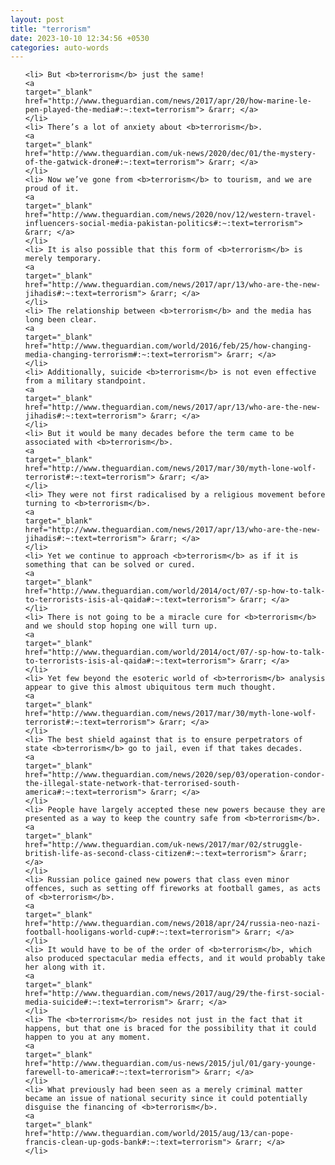 ```yaml
---
layout: post
title: "terrorism"
date: 2023-10-10 12:34:56 +0530
categories: auto-words
---
```

<ol>

    <li> But <b>terrorism</b> just the same!
    <a 
    target="_blank" 
    href="http://www.theguardian.com/news/2017/apr/20/how-marine-le-pen-played-the-media#:~:text=terrorism"> &rarr; </a>
    </li>
    <li> There’s a lot of anxiety about <b>terrorism</b>.
    <a 
    target="_blank" 
    href="http://www.theguardian.com/uk-news/2020/dec/01/the-mystery-of-the-gatwick-drone#:~:text=terrorism"> &rarr; </a>
    </li>
    <li> Now we’ve gone from <b>terrorism</b> to tourism, and we are proud of it.
    <a 
    target="_blank" 
    href="http://www.theguardian.com/news/2020/nov/12/western-travel-influencers-social-media-pakistan-politics#:~:text=terrorism"> &rarr; </a>
    </li>
    <li> It is also possible that this form of <b>terrorism</b> is merely temporary.
    <a 
    target="_blank" 
    href="http://www.theguardian.com/news/2017/apr/13/who-are-the-new-jihadis#:~:text=terrorism"> &rarr; </a>
    </li>
    <li> The relationship between <b>terrorism</b> and the media has long been clear.
    <a 
    target="_blank" 
    href="http://www.theguardian.com/world/2016/feb/25/how-changing-media-changing-terrorism#:~:text=terrorism"> &rarr; </a>
    </li>
    <li> Additionally, suicide <b>terrorism</b> is not even effective from a military standpoint.
    <a 
    target="_blank" 
    href="http://www.theguardian.com/news/2017/apr/13/who-are-the-new-jihadis#:~:text=terrorism"> &rarr; </a>
    </li>
    <li> But it would be many decades before the term came to be associated with <b>terrorism</b>.
    <a 
    target="_blank" 
    href="http://www.theguardian.com/news/2017/mar/30/myth-lone-wolf-terrorist#:~:text=terrorism"> &rarr; </a>
    </li>
    <li> They were not first radicalised by a religious movement before turning to <b>terrorism</b>.
    <a 
    target="_blank" 
    href="http://www.theguardian.com/news/2017/apr/13/who-are-the-new-jihadis#:~:text=terrorism"> &rarr; </a>
    </li>
    <li> Yet we continue to approach <b>terrorism</b> as if it is something that can be solved or cured.
    <a 
    target="_blank" 
    href="http://www.theguardian.com/world/2014/oct/07/-sp-how-to-talk-to-terrorists-isis-al-qaida#:~:text=terrorism"> &rarr; </a>
    </li>
    <li> There is not going to be a miracle cure for <b>terrorism</b> and we should stop hoping one will turn up.
    <a 
    target="_blank" 
    href="http://www.theguardian.com/world/2014/oct/07/-sp-how-to-talk-to-terrorists-isis-al-qaida#:~:text=terrorism"> &rarr; </a>
    </li>
    <li> Yet few beyond the esoteric world of <b>terrorism</b> analysis appear to give this almost ubiquitous term much thought.
    <a 
    target="_blank" 
    href="http://www.theguardian.com/news/2017/mar/30/myth-lone-wolf-terrorist#:~:text=terrorism"> &rarr; </a>
    </li>
    <li> The best shield against that is to ensure perpetrators of state <b>terrorism</b> go to jail, even if that takes decades.
    <a 
    target="_blank" 
    href="http://www.theguardian.com/news/2020/sep/03/operation-condor-the-illegal-state-network-that-terrorised-south-america#:~:text=terrorism"> &rarr; </a>
    </li>
    <li> People have largely accepted these new powers because they are presented as a way to keep the country safe from <b>terrorism</b>.
    <a 
    target="_blank" 
    href="http://www.theguardian.com/uk-news/2017/mar/02/struggle-british-life-as-second-class-citizen#:~:text=terrorism"> &rarr; </a>
    </li>
    <li> Russian police gained new powers that class even minor offences, such as setting off fireworks at football games, as acts of <b>terrorism</b>.
    <a 
    target="_blank" 
    href="http://www.theguardian.com/news/2018/apr/24/russia-neo-nazi-football-hooligans-world-cup#:~:text=terrorism"> &rarr; </a>
    </li>
    <li> It would have to be of the order of <b>terrorism</b>, which also produced spectacular media effects, and it would probably take her along with it.
    <a 
    target="_blank" 
    href="http://www.theguardian.com/news/2017/aug/29/the-first-social-media-suicide#:~:text=terrorism"> &rarr; </a>
    </li>
    <li> The <b>terrorism</b> resides not just in the fact that it happens, but that one is braced for the possibility that it could happen to you at any moment.
    <a 
    target="_blank" 
    href="http://www.theguardian.com/us-news/2015/jul/01/gary-younge-farewell-to-america#:~:text=terrorism"> &rarr; </a>
    </li>
    <li> What previously had been seen as a merely criminal matter became an issue of national security since it could potentially disguise the financing of <b>terrorism</b>.
    <a 
    target="_blank" 
    href="http://www.theguardian.com/world/2015/aug/13/can-pope-francis-clean-up-gods-bank#:~:text=terrorism"> &rarr; </a>
    </li>